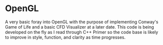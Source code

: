 # OpenGL

A very basic foray into OpenGL with the purpose of implementing Conway's Game of Life and a basic CFD Visualizer at a later date.
This code is being developed on the fly as I read through C++ Primer so the code base is likely to improve in style, function, and clarity as time progresses.
